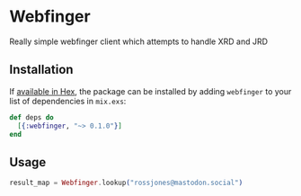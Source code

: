 # Webfinger

Really simple webfinger client which attempts to handle XRD and JRD

## Installation

If [available in Hex](https://hex.pm/docs/publish), the package can be installed
by adding `webfinger` to your list of dependencies in `mix.exs`:

```elixir
def deps do
  [{:webfinger, "~> 0.1.0"}]
end
```

## Usage

```elixir
result_map = Webfinger.lookup("rossjones@mastodon.social")
```